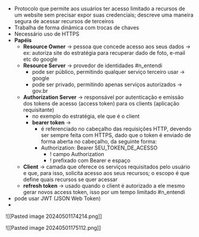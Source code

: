 * Protocolo que permite aos usuários ter acesso limitado a recursos de um website sem precisar expor suas credenciais; descreve uma maneira segura de acessar recursos de terceiros
* Trabalha de forma dinâmica com trocas de chaves
* Necessário uso de HTTPS
* **Papéis**
	* **Resource Owner** -> pessoa que concede acesso aos seus dados -> ex: autoriza site do estratégia para recuperar dado de foto, e-mail etc do google
	* **Resource Server** -> provedor de identidades #n_entendi 
		* pode ser público, permitindo qualquer serviço terceiro usar -> google
		* pode ser privado, permitindo apenas serviços autorizados -> gov.br
	* **Authorization Server** -> responsável por autenticação e emissão dos tokens de acesso (access token) para os clients (aplicação requisitante)
		* no exemplo do estratégia, ele que é o client
		* **bearer token** -> 
			* é referenciado no cabeçalho das requisições HTTP, devendo ser sempre feita com HTTPS, dado que o token é enviado de forma aberta no cabeçalho, da seguinte forma:
			* Authorization: Bearer SEU_TOKEN_DE_ACESSO
				* ! campo Authorization
				* ! prefixado com Bearer e espaço
	* **Client** -> camada que oferece os serviços requisitados pelo usuário e que, para isso, solicita acesso aos seus recursos; o escopo é que define quais recursos se quer acessar
	* **refresh token** -> usado quando o client é autorizado a ele mesmo gerar novos access token, isso por um tempo limitado #n_entendi 
* pode usar JWT (JSON Web Token)
* 





![[Pasted image 20240501174214.png]]

![[Pasted image 20240501175112.png]]